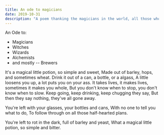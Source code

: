```yaml
---
title: An ode to magicians
date: 2019-10-31
description: "A poem thanking the magicians in the world, all those who brew up sweet little potions."
---
```


An Ode to:
- Magicians
- Witches
- Wizards
- Alchemists
- and mostly -- Brewers

It's a magical little potion, so simple and sweet,
Made out of barley, hops, and sometimes wheat.
Drink it out of a can, a bottle, or a algass,
A little loosens you up, a lot puts you on your ass.
It takes lives, it makes lives, sometimes it makes you whole,
But you don't know when to stop, you don't know when to slow.
Keep going, keep drinking, keep chugging they say,
But then they say nothing, they've all gone away.

You're left with your glasses, your bottles and cans,
With no one to tell you what to do,
To follow through on all those half-hearted plans.

You're left to rot in the dark, full of barley and yeast,
What a magical little potion, so simple and bitter.
